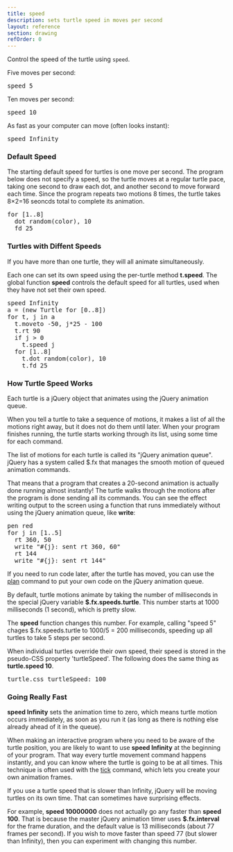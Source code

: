 ```yaml
---
title: speed
description: sets turtle speed in moves per second
layout: reference
section: drawing
refOrder: 0
---
```


Control the speed of the turtle using <code>speed</code>.

Five moves per second:

<pre class="jumbo">
speed 5
</pre>

<script type="demo" width=249 height=99>
setup ->
  moveto -100, 0
  rt 90
demo ->
  speed 5
  for [1..8]
    dot random(color), 10
    fd 25
  plan ->
    p = new Pencil
    p.bk 5
    p.label 'click to see speed 5 again', 'bottom'
</script>

Ten moves per second:

<pre class="jumbo">
speed 10
</pre>

<script type="demo" width=249 height=99>
setup ->
  moveto -100, 0
  rt 90
demo ->
  speed 10
  for [1..8]
    dot random(color), 10
    fd 25
  plan ->
    p = new Pencil
    p.bk 5
    p.label 'click to see speed 10 again', 'bottom'
</script>

As fast as your computer can move (often looks instant):

<pre class="jumbo">
speed Infinity
</pre>

<script type="demo" width=249 height=99>
setup ->
  moveto -100, 0
  rt 90
demo ->
  speed Infinity
  for [1..8]
    dot random(color), 10
    fd 25
  plan ->
    p = new Pencil
    p.bk 5
    p.label 'click to see speed Infinity again', 'bottom'
</script>

<h3>Default Speed</h3>

The starting default speed for turtles is one move per second.
The program below does not specify a speed, so the turtle
moves at a regular turtle pace, taking one second to draw each
dot, and another second to move forward each time.
Since the program repeats two motions 8 times, the turtle takes
8&times;2=16 seoncds total to complete its animation.

<pre class="examp">
for [1..8]
  dot random(color), 10
  fd 25
</pre>

<script type="demo" width=249 height=99>
setup ->
  moveto -100, 0
  rt 90
demo ->
  for [1..8]
    dot random(color), 10
    fd 25
  plan ->
    p = new Pencil
    p.bk 5
    p.label 'click to see default speed again', 'bottom'
</script>

<h3>Turtles with Diffent Speeds</h3>

If you have more than one turtle, they will all animate simultaneously.

Each one can set its own speed using the per-turtle method <b>t.speed</b>.
The global function <b>speed</b> controls the default speed for all
turtles, used when they have not set their own speed.

<pre class="examp">
speed Infinity
a = (new Turtle for [0..8])
for t, j in a
  t.moveto -50, j*25 - 100
  t.rt 90
  if j > 0
    t.speed j
  for [1..8]
    t.dot random(color), 10
    t.fd 25
</pre>

<script type="demo" width=399 height=249>
p = new Pencil
setup ->
  ht()
demo ->
  speed Infinity
  plan ->
    a = (new Turtle for [0..8])
    for t, j in a
      t.moveto -50, j*25 - 100
      t.rt 90
      t.label (
          if j
            "a[#{j}].speed #{j}"
          else
            "speed Infinity"
        ),
        fontFamily:'monospace'
        labelSide:'left'
        padding:15
      if j > 0
        t.speed j
      for [1..8]
        t.dot random(color), 10
        t.fd 25
  sync $('.turtle')
</script>

<h3>How Turtle Speed Works</h3>

Each turtle is a jQuery object that animates using the jQuery animation queue.

When you tell a turtle to take a sequence of motions, it makes a list
of all the motions right away, but it does not do them until later.
When your program finishes running, the turtle starts working through
its list, using some time for each command.

The list of motions for each turtle is called its "jQuery animation queue".
jQuery has a system called $.fx that manages the smooth motion of
queued animation commands.

That means that a program that creates a 20-second animation is
actually done running almost instantly!  The turtle walks through
the motions after the program is done sending all its commands.
You can see the effect writing output to the screen using a function
that runs immediately without using the jQuery animation queue,
like <b>write</b>:

<pre class="examp">
pen red
for j in [1..5]
  rt 360, 50
  write "#{j}: sent rt 360, 60"
  rt 144
  write "#{j}: sent rt 144"
</pre>

<script type="demo" height=199 width=249>
p = new Pencil
t = write('queue').css position: 'absolute', bottom: 0, right: 0, padding: 3
t.addClass 'turtlefield'
stopped = false
tick 30, ->
  t.text 'queue length ' + if stopped then 0 else turtle.queue().length
demo = ->
  pen red
  for j in [1..5]
    rt 360, 50
    write "#{j}: sent rt 360, 60"
    rt 144
    write "#{j}: sent rt 144"
click ->
  stopped = true
  finish()
  cs()
  home()
  pause 1
  plan ->
    stopped = false
    demo()
demo()
</script>

If you need to run code later, after the turtle has moved,
you can use the <a href="plan.html">plan</a> command to put
your own code on the jQuery animation queue.

By default, turtle motions animate by taking the number of milliseconds
in the special jQuery variable <b>$.fx.speeds.turtle</b>.  This number
starts at 1000 milliseconds (1 second), which is pretty slow.

The <b>speed</b> function changes this number.  For example, calling
"speed 5" chages $.fx.speeds.turtle to 1000/5 = 200 milliseconds,
speeding up all turtles to take 5 steps per second.

When individual turtles override their own speed, their speed is
stored in the pseudo-CSS property 'turtleSpeed'.  The following
does the same thing as <b>turtle.speed 10</b>.

<pre class="examp">
turtle.css turtleSpeed: 100
</pre>

<script type="demo" width=249 height=99>
setup ->
  moveto -100, 0
  rt 90
demo ->
  turtle.css turtleSpeed: 100
  for [1..8]
    dot random(color), 10
    fd 25
  plan ->
    p = new Pencil
    p.bk 5
    p.label 'click to use css turtleSpeed again', 'bottom'
</script>

<h3>Going Really Fast</h3>

<b>speed Infinity</b> sets the animation time to zero, which means
turtle motion occurs immediately, as soon as you run it (as long
as there is nothing else already ahead of it in the queue).

When making an interactive program where you need to be
aware of the turtle position, you are likely to want to
use <b>speed Infinity</b> at the beginning of your program.  That way
every turtle movement command happens instantly, and you can know where
the turtle is going to be at all times.  This technique
is often used with the <a href="tick.html">tick</a> command,
which lets you create your own animation frames.

If you use a turtle speed that is slower than Infinity, jQuery will
be moving turtles on its own time.  That can sometimes
have surprising effects.

<p>For example, <b>speed 10000000</b> does not actually go any faster than
<b>speed 100</b>.  That is because the master jQuery animation timer uses
<b>$.fx.interval</b> for the frame duration, and the default value is
13 milliseconds (about 77 frames per second).  If you wish to move faster
than speed 77 (but slower than Infinity), then you can experiment with
changing this number.
